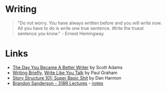 # Writing

> "Do not worry. You have always written before and you will write now. All you have to do is write one true sentence. Write the truest sentence you know." - Ernest Hemingway

# Links
* [The Day You Became A Better Writer](https://dilbertblog.typepad.com/the_dilbert_blog/2007/06/the_day_you_bec.html) by Scott Adams
* [Writing Briefly](http://www.paulgraham.com/writing44.html), [Write Like You Talk](http://www.paulgraham.com/talk.html) by Paul Graham
* [Story Structure 101: Super Basic Shit](https://channel101.fandom.com/wiki/Story_Structure_101:_Super_Basic_Shit) by Dan Harmon
* [Brandon Sanderson - 318R Lectures](https://www.youtube.com/playlist?list=PLH3mK1NZn9QqOSj3ObrP3xL8tEJQ12-vL) - [notes](https://docs.google.com/document/d/1XpHaeK464xN2aqQm3QipYWbawuabEoCjg4HUe5CMkRo/edit)
